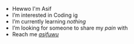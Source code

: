 -  Hewwo I'm Asif 
-  I’m interested in Coding ig
-  I’m currently learning <i>nothing</i>
-  I’m looking for someone to share my <i>pain</i> with
-  Reach me <i>[asifuwu](http://t.me/asifuwu)</i>

<!---
asifuwu/asifuwu is a ✨ special ✨ repository because its `README.md` (this file) appears on your GitHub profile.
You can click the Preview link to take a look at your changes.
--->
